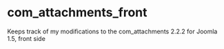 com_attachments_front
=====================

Keeps track of my modifications to the com_attachments 2.2.2 for Joomla 1.5, front side
